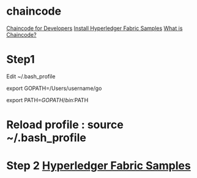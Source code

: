 # chaincode

[Chaincode for Developers](http://hyperledger-fabric.readthedocs.io/en/release/chaincode4ade.html)
[Install Hyperledger Fabric Samples](http://hyperledger-fabric.readthedocs.io/en/release/samples.html)
[What is Chaincode?](http://hyperledger-fabric.readthedocs.io/en/release/chaincode4ade.html#what-is-chaincode)

# Step1 

Edit ~/.bash_profile 

export GOPATH=/Users/username/go <p>
export PATH=$GOPATH/bin:$PATH

# Reload profile : source ~/.bash_profile

# Step 2 [Hyperledger Fabric Samples](http://hyperledger-fabric.readthedocs.io/en/release/samples.html)
